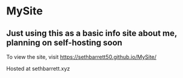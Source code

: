 # MySite
## Just using this as a basic info site about me, planning on self-hosting soon  
To view the site, visit https://sethbarrett50.github.io/MySite/  


Hosted at sethbarrett.xyz
